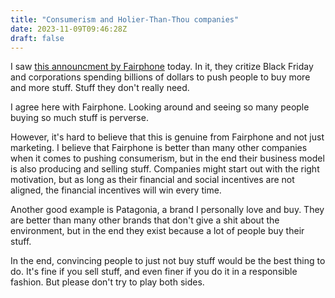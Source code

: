 ```yaml
---
title: "Consumerism and Holier-Than-Thou companies"
date: 2023-11-09T09:46:28Z
draft: false
---
```


I saw [this announcment by Fairphone](https://www.fairphone.com/en/2023/11/09/we-need-a-revolution/) today. In it, they critize Black Friday and corporations spending billions of dollars to push people to buy more and more stuff. Stuff they don't really need.

I agree here with Fairphone. Looking around and seeing so many people buying so much stuff is perverse.

However, it's hard to believe that this is genuine from Fairphone and not just marketing. I believe that Fairphone is better than many other companies when it comes to pushing consumerism, but in the end their business model is also producing and selling stuff. Companies might start out with the right motivation, but as long as their financial and social incentives are not aligned, the financial incentives will win every time.

Another good example is Patagonia, a brand I personally love and buy. They are better than many other brands that don't give a shit about the environment, but in the end they exist because a lot of people buy their stuff.

In the end, convincing people to just not buy stuff would be the best thing to do. It's fine if you sell stuff, and even finer if you do it in a responsible fashion. But please don't try to play both sides.